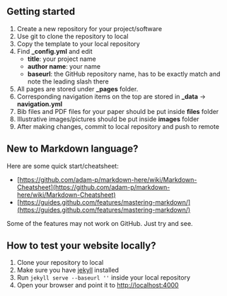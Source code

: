 ## Getting started
1. Create a new repository for your project/software
1. Use git to clone the repository to local
1. Copy the template to your local repository
1. Find **_config.yml** and edit
    * **title**: your project name
    * **author name**: your name
    * **baseurl**: the GitHub repository name, has to be exactly match and note the leading slash there
1. All pages are stored under **_pages** folder.
1. Corresponding navigation items on the top are stored in **_data** -> **navigation.yml**
1. Bib files and PDF files for your paper should be put inside **files** folder
1. Illustrative images/pictures should be put inside **images** folder
1. After making changes, commit to local repository and push to remote

## New to Markdown language?
Here are some quick start/cheatsheet:
* [https://github.com/adam-p/markdown-here/wiki/Markdown-Cheatsheet](https://github.com/adam-p/markdown-here/wiki/Markdown-Cheatsheet)
* [https://guides.github.com/features/mastering-markdown/](https://guides.github.com/features/mastering-markdown/)

Some of the features may not work on GitHub. Just try and see.

## How to test your website locally?
1. Clone your repository to local
1. Make sure you have [jekyll](https://jekyllrb.com/) installed
1. Run `jekyll serve --baseurl ''` inside your local repository
1. Open your browser and point it to [http://localhost:4000](http://localhost:4000)